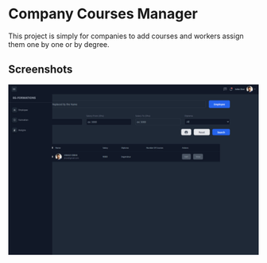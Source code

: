 # Company Courses Manager

This project is simply for companies to add courses and workers assign them one by one or by degree.

## Screenshots

![App Screenshot](https://raw.githubusercontent.com/HichamDe/gestion-formation/main/docs/sc4.png)